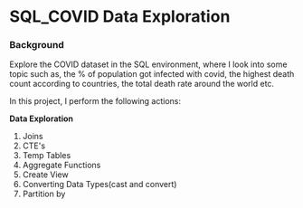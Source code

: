 # SQL_COVID Data Exploration
### Background


Explore the COVID dataset in the SQL environment, where I look into some topic such as, the % of population got infected with covid, the highest death count according to countries, the total death rate around the world etc.

In this project, I perform the following actions:

**Data Exploration**
1. Joins
2. CTE's
3. Temp Tables
4. Aggregate Functions
5. Create View
6. Converting Data Types(cast and convert)
7. Partition by


